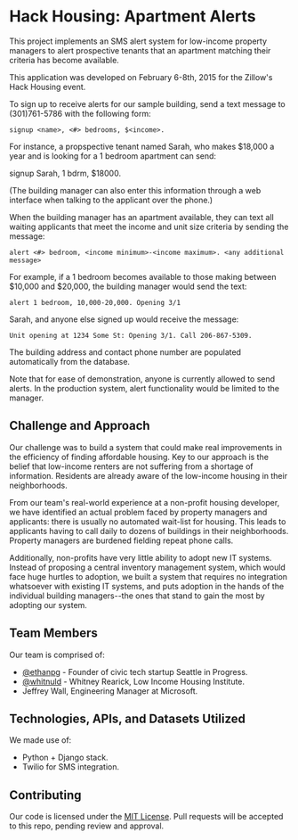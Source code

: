 # Hack Housing: Apartment Alerts

This project implements an SMS alert system for low-income property managers to alert prospective tenants that an apartment matching their criteria has become available.

This application was developed on February 6-8th, 2015 for the Zillow's Hack Housing event.

To sign up to receive alerts for our sample building, send a text message to (301)761-5786 with the following form:

    signup <name>, <#> bedrooms, $<income>.

For instance, a propspective tenant named Sarah, who makes $18,000 a year and is looking for a 1 bedroom apartment can send:

   signup Sarah, 1 bdrm, $18000.

(The building manager can also enter this information through a web interface when talking to the applicant over the phone.)

When the building manager has an apartment available, they can text all waiting applicants that meet the income and unit size criteria by sending the message:

    alert <#> bedroom, <income minimum>-<income maximum>. <any additional message>

For example, if a 1 bedroom becomes available to those making between $10,000 and $20,000, the building manager would send the text:

    alert 1 bedroom, 10,000-20,000. Opening 3/1

Sarah, and anyone else signed up would receive the message:

    Unit opening at 1234 Some St: Opening 3/1. Call 206-867-5309.

The building address and contact phone number are populated automatically from the database.

Note that for ease of demonstration, anyone is currently allowed to send alerts. In the production system, alert functionality would be limited to the manager.


## Challenge and Approach

Our challenge was to build a system that could make real improvements in the efficiency of finding affordable housing. Key to our approach is the belief that low-income renters are not suffering from a shortage of information. Residents are already aware of the low-income housing in their neighborhoods.

From our team's real-world experience at a non-profit housing developer, we have identified an actual problem faced by property managers and applicants: there is usually no automated wait-list for housing. This leads to applicants having to call daily to dozens of buildings in their neighborhoods. Property managers are burdened fielding repeat phone calls.

Additionally, non-profits have very little ability to adopt new IT systems. Instead of proposing a central inventory management system, which would face huge hurtles to adoption, we built a system that requires no integration whatsoever with existing IT systems, and puts adoption in the hands of the individual building managers--the ones that stand to gain the most by adopting our system.


## Team Members

Our team is comprised of:

- [@ethanpg](http://twitter.com/ethanpg) - Founder of civic tech startup Seattle in Progress.
- [@whitnuld](http://twitter.com/whitnuld) - Whitney Rearick, Low Income Housing Institute.
- Jeffrey Wall, Engineering Manager at Microsoft.

## Technologies, APIs, and Datasets Utilized

We made use of:

- Python + Django stack.
- Twilio for SMS integration.

## Contributing

Our code is licensed under the [MIT License](LICENSE.md). Pull requests will be accepted to this repo, pending review and approval.
